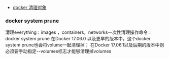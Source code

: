 - [docker 清理对象](https://blog.csdn.net/wennuanddianbo/article/details/78453325)







### docker system prune
清理everything：images ，containers，networks一次性清理操作命令：
docker system prune
在Docker 17.06.0 以及更早的版本中，这个docker system prune也会将volume一起清理掉；
在Docker 17.06.1以及后期的版本中则必须要手动指定--volumes标志才能够清理掉volumes
